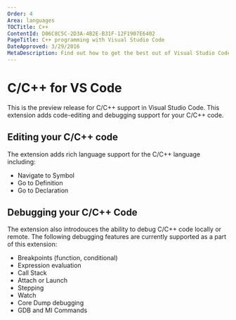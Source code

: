 ```yaml
---
Order: 4
Area: languages
TOCTitle: C++
ContentId: D06C8C5C-2D3A-4B2E-B31F-12F1907E6402
PageTitle: C++ programming with Visual Studio Code
DateApproved: 3/29/2016
MetaDescription: Find out how to get the best out of Visual Studio Code and C++.
---
```


# C/C++ for VS Code

This is the preview release for C/C++ support in Visual Studio Code. This extension adds code-editing and debugging support for your C/C++ code.

## Editing your C/C++ code

The extension adds rich language support for the C/C++ language including:

* Navigate to Symbol
* Go to Definition
* Go to Declaration

## Debugging your C/C++ Code

The extension also introdouces the ability to debug C/C++ code locally or remote. The following debugging features are currently supported as a part of this extension:

* Breakpoints (function, conditional)
* Expression evaluation
* Call Stack
* Attach or Launch
* Stepping
* Watch
* Core Dump debugging 
* GDB and MI Commands 